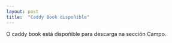 ```yaml
---
layout: post
title:  "Caddy Book dispoñible"
---
```


O caddy book está dispoñible para descarga na sección Campo. 

<!-- more -->


